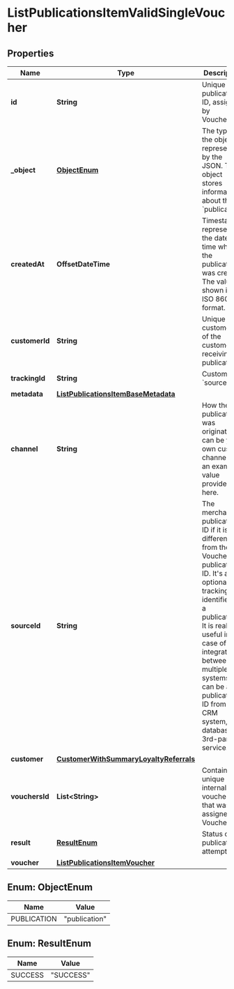

# ListPublicationsItemValidSingleVoucher


## Properties

| Name | Type | Description | Notes |
|------------ | ------------- | ------------- | -------------|
|**id** | **String** | Unique publication ID, assigned by Voucherify. |  |
|**_object** | [**ObjectEnum**](#ObjectEnum) | The type of the object represented by the JSON. This object stores information about the &#x60;publication&#x60;. |  |
|**createdAt** | **OffsetDateTime** | Timestamp representing the date and time when the publication was created. The value is shown in the ISO 8601 format. |  |
|**customerId** | **String** | Unique customer ID of the customer receiving the publication. |  |
|**trackingId** | **String** | Customer&#39;s &#x60;source_id&#x60;. |  [optional] |
|**metadata** | [**ListPublicationsItemBaseMetadata**](ListPublicationsItemBaseMetadata.md) |  |  |
|**channel** | **String** | How the publication was originated. It can be your own custom channel or an example value provided here. |  |
|**sourceId** | **String** | The merchant’s publication ID if it is different from the Voucherify publication ID. It&#39;s an optional tracking identifier of a publication. It is really useful in case of an integration between multiple systems. It can be a publication ID from a CRM system, database or 3rd-party service.  |  [optional] |
|**customer** | [**CustomerWithSummaryLoyaltyReferrals**](CustomerWithSummaryLoyaltyReferrals.md) |  |  |
|**vouchersId** | **List&lt;String&gt;** | Contains the unique internal voucher ID that was assigned by Voucherify. |  |
|**result** | [**ResultEnum**](#ResultEnum) | Status of the publication attempt. |  |
|**voucher** | [**ListPublicationsItemVoucher**](ListPublicationsItemVoucher.md) |  |  |



## Enum: ObjectEnum

| Name | Value |
|---- | -----|
| PUBLICATION | &quot;publication&quot; |



## Enum: ResultEnum

| Name | Value |
|---- | -----|
| SUCCESS | &quot;SUCCESS&quot; |



